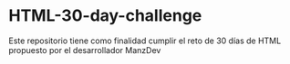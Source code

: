 # HTML-30-day-challenge
Este repositorio tiene como finalidad cumplir el reto de 30 días de HTML propuesto por el desarrollador ManzDev
